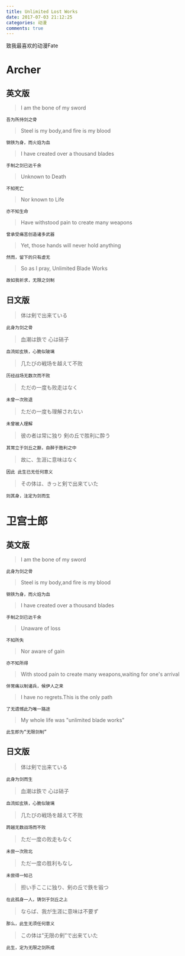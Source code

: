 ```yaml
---
title: Unlimited Lost Works
date: 2017-07-03 21:12:25
categories: 动漫
comments: true
---
```


致我最喜欢的动漫Fate

# Archer

英文版
---
> I am the bone of my sword

    吾为所持剑之骨

> Steel is my body,and fire is my blood
    
    钢铁为身，而火焰为血

> I have created over a thousand blades

    手制之剑已达千余

> Unknown to Death

    不知死亡

> Nor known to Life

    亦不知生命

> Have withstood pain to create many weapons

    曾承受痛苦创造诸多武器

> Yet, those hands will never hold anything

    然而，留下的只有虚无

> So as I pray, Unlimited Blade Works

    故如我祈求，无限之剑制

日文版
---

> 体は剣で出来ている

    此身为剑之骨

> 血潮は鉄で 心は硝子

    血流如玄铁，心脆似玻璃

> 几たびの戦场を越えて不败

    历经战场无数次而不败

> ただの一度も败走はなく

    未曾一次败退

> ただの一度も理解されない

    未曾被人理解

> 彼の者は常に独り 剣の丘で胜利に酔う

    其常立于剑丘之巅，自醉于胜利之中


> 故に、生涯に意味はなく

    因此 此生已无任何意义


> その体は、きっと剣で出来ていた

    则其身，注定为剑而生

# 卫宫士郎

英文版
---

> I am the bone of my sword

    此身为剑之骨

> Steel is my body,and fire is my blood

    钢铁为身，而火焰为血

> I have created over a thousand blades

    手制之剑已达千余

> Unaware of loss

    不知所失

> Nor aware of gain

    亦不知所得

> With stood pain to create many weapons,waiting for one's arrival

    伴常痛以制诸兵，候伊人之来

> I have no regrets.This is the only path

    了无遗憾此乃唯一路途

> My whole life was "unlimited blade works"

    此生即为“无限剑制”

日文版
---

> 体は剣で出来ている

    此身为剑而生

> 血潮は鉄で 心は硝子

    血流如玄铁，心脆似玻璃

> 几たびの戦场を越えて不败

    跨越无数战场而不败

> ただ一度の败走もなく

    未尝一次败北

> ただ一度の胜利もなし

    未尝得一知己

> 担い手ここに独り、剣の丘で鉄を锻つ

    在此孤身一人，铸剑于剑丘之上

> ならば、我が生涯に意味は不要ず

    那么，此生无须任何意义

> この体は”无限の剣”で出来ていた

    此生，定为无限之剑所成
